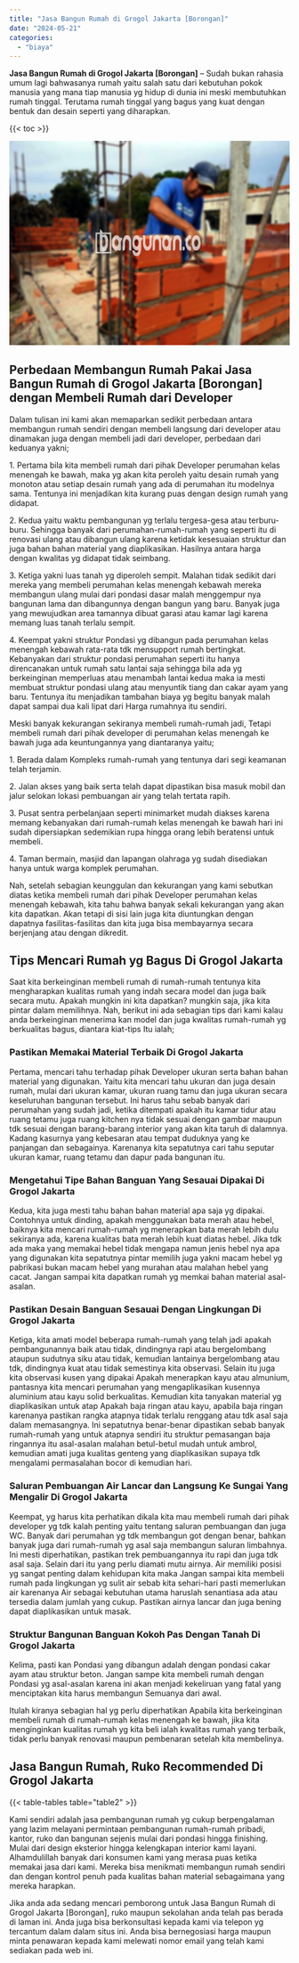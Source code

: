```yaml
---
title: "Jasa Bangun Rumah di Grogol Jakarta [Borongan]"
date: "2024-05-21"
categories: 
  - "biaya"
---
```


**Jasa Bangun Rumah di Grogol Jakarta \[Borongan\]** – Sudah bukan rahasia umum lagi bahwasanya rumah yaitu salah satu dari kebutuhan pokok manusia yang mana tiap manusia yg hidup di dunia ini meski membutuhkan rumah tinggal. Terutama rumah tinggal yang bagus yang kuat dengan bentuk dan desain seperti yang diharapkan.

{{< toc >}}

![Jasa Bangun Rumah di Grogol Jakarta [Borongan]](/images/borong-bangunan-17.png)

## Perbedaan Membangun Rumah Pakai Jasa Bangun Rumah di Grogol Jakarta \[Borongan\] dengan Membeli Rumah dari Developer

Dalam tulisan ini kami akan memaparkan sedikit perbedaan antara membangun rumah sendiri dengan membeli langsung dari developer atau dinamakan juga dengan membeli jadi dari developer, perbedaan dari keduanya yakni;

1\. Pertama bila kita membeli rumah dari pihak Developer perumahan kelas menengah ke bawah, maka yg akan kita peroleh yaitu desain rumah yang monoton atau setiap desain rumah yang ada di perumahan itu modelnya sama. Tentunya ini menjadikan kita kurang puas dengan design rumah yang didapat.

2\. Kedua yaitu waktu pembangunan yg terlalu tergesa-gesa atau terburu-buru. Sehingga banyak dari perumahan-rumah-rumah yang seperti itu di renovasi ulang atau dibangun ulang karena ketidak kesesuaian struktur dan juga bahan bahan material yang diaplikasikan. Hasilnya antara harga dengan kwalitas yg didapat tidak seimbang.

3\. Ketiga yakni luas tanah yg diperoleh sempit. Malahan tidak sedikit dari mereka yang membeli perumahan kelas menengah kebawah mereka membangun ulang mulai dari pondasi dasar malah menggempur nya bangunan lama dan dibangunnya dengan bangun yang baru. Banyak juga yang mewujudkan area tamannya dibuat garasi atau kamar lagi karena memang luas tanah terlalu sempit.

4\. Keempat yakni struktur Pondasi yg dibangun pada perumahan kelas menengah kebawah rata-rata tdk mensupport rumah bertingkat. Kebanyakan dari struktur pondasi perumahan seperti itu hanya direncanakan untuk rumah satu lantai saja sehingga bila ada yg berkeinginan memperluas atau menambah lantai kedua maka ia mesti membuat struktur pondasi ulang atau menyuntik tiang dan cakar ayam yang baru. Tentunya itu menjadikan tambahan biaya yg begitu banyak malah dapat sampai dua kali lipat dari Harga rumahnya itu sendiri.

Meski banyak kekurangan sekiranya membeli rumah-rumah jadi, Tetapi membeli rumah dari pihak developer di perumahan kelas menengah ke bawah juga ada keuntungannya yang diantaranya yaitu;

1\. Berada dalam Kompleks rumah-rumah yang tentunya dari segi keamanan telah terjamin.

2\. Jalan akses yang baik serta telah dapat dipastikan bisa masuk mobil dan jalur selokan lokasi pembuangan air yang telah tertata rapih.

3\. Pusat sentra perbelanjaan seperti minimarket mudah diakses karena memang kebanyakan dari rumah-rumah kelas menengah ke bawah hari ini sudah dipersiapkan sedemikian rupa hingga orang lebih beratensi untuk membeli.

4\. Taman bermain, masjid dan lapangan olahraga yg sudah disediakan hanya untuk warga komplek perumahan.

Nah, setelah sebagian keunggulan dan kekurangan yang kami sebutkan diatas ketika membeli rumah dari pihak Developer perumahan kelas menengah kebawah, kita tahu bahwa banyak sekali kekurangan yang akan kita dapatkan. Akan tetapi di sisi lain juga kita diuntungkan dengan dapatnya fasilitas-fasilitas dan kita juga bisa membayarnya secara berjenjang atau dengan dikredit.

## Tips Mencari Rumah yg Bagus Di Grogol Jakarta

Saat kita berkeinginan membeli rumah di rumah-rumah tentunya kita mengharapkan kualitas rumah yang indah secara model dan juga baik secara mutu. Apakah mungkin ini kita dapatkan? mungkin saja, jika kita pintar dalam memilihnya. Nah, berikut ini ada sebagian tips dari kami kalau anda berkeinginan menerima kan model dan juga kwalitas rumah-rumah yg berkualitas bagus, diantara kiat-tips Itu ialah;

### Pastikan Memakai Material Terbaik Di Grogol Jakarta

Pertama, mencari tahu terhadap pihak Developer ukuran serta bahan bahan material yang digunakan. Yaitu kita mencari tahu ukuran dan juga desain rumah, mulai dari ukuran kamar, ukuran ruang tamu dan juga ukuran secara keseluruhan bangunan tersebut. Ini harus tahu sebab banyak dari perumahan yang sudah jadi, ketika ditempati apakah itu kamar tidur atau ruang tetamu juga ruang kitchen nya tidak sesuai dengan gambar maupun tdk sesuai dengan barang-barang interior yang akan kita taruh di dalamnya. Kadang kasurnya yang kebesaran atau tempat duduknya yang ke panjangan dan sebagainya. Karenanya kita sepatutnya cari tahu seputar ukuran kamar, ruang tetamu dan dapur pada bangunan itu.

### Mengetahui Tipe Bahan Banguan Yang Sesauai Dipakai Di Grogol Jakarta

Kedua, kita juga mesti tahu bahan bahan material apa saja yg dipakai. Contohnya untuk dinding, apakah menggunakan bata merah atau hebel, baiknya kita mencari rumah-rumah yg menerapkan bata merah lebih dulu sekiranya ada, karena kualitas bata merah lebih kuat diatas hebel. Jika tdk ada maka yang memakai hebel tidak mengapa namun jenis hebel nya apa yang digunakan kita sepatutnya pintar memilih juga yakni macam hebel yg pabrikasi bukan macam hebel yang murahan atau malahan hebel yang cacat. Jangan sampai kita dapatkan rumah yg memkai bahan material asal-asalan.

### Pastikan Desain Banguan Sesauai Dengan Lingkungan Di Grogol Jakarta

Ketiga, kita amati model beberapa rumah-rumah yang telah jadi apakah pembangunannya baik atau tidak, dindingnya rapi atau bergelombang ataupun sudutnya siku atau tidak, kemudian lantainya bergelombang atau tdk, dindingnya kuat atau tidak semestinya kita observasi. Selain itu juga kita observasi kusen yang dipakai Apakah menerapkan kayu atau almunium, pantasnya kita mencari perumahan yang mengaplikasikan kusennya aluminium atau kayu solid berkualitas. Kemudian kita tanyakan material yg diaplikasikan untuk atap Apakah baja ringan atau kayu, apabila baja ringan karenanya pastikan rangka atapnya tidak terlalu renggang atau tdk asal saja dalam memasangnya. Ini sepatutnya benar-benar dipastikan sebab banyak rumah-rumah yang untuk atapnya sendiri itu struktur pemasangan baja ringannya itu asal-asalan malahan betul-betul mudah untuk ambrol, kemudian amati juga kualitas genteng yang diaplikasikan supaya tdk mengalami permasalahan bocor di kemudian hari.

### Saluran Pembuangan Air Lancar dan Langsung Ke Sungai Yang Mengalir Di Grogol Jakarta

Keempat, yg harus kita perhatikan dikala kita mau membeli rumah dari pihak developer yg tdk kalah penting yaitu tentang saluran pembuangan dan juga WC. Banyak dari perumahan yg tdk membangun got dengan benar, bahkan banyak juga dari rumah-rumah yg asal saja membangun saluran limbahnya. Ini mesti diperhatikan, pastikan trek pembuangannya itu rapi dan juga tdk asal saja. Selain dari itu yang perlu diamati mutu airnya. Air memiliki posisi yg sangat penting dalam kehidupan kita maka Jangan sampai kita membeli rumah pada lingkungan yg sulit air sebab kita sehari-hari pasti memerlukan air karenanya Air sebagai kebutuhan utama haruslah senantiasa ada atau tersedia dalam jumlah yang cukup. Pastikan airnya lancar dan juga bening dapat diaplikasikan untuk masak.

### Struktur Bangunan Banguan Kokoh Pas Dengan Tanah Di Grogol Jakarta

Kelima, pasti kan Pondasi yang dibangun adalah dengan pondasi cakar ayam atau struktur beton. Jangan sampe kita membeli rumah dengan Pondasi yg asal-asalan karena ini akan menjadi kekeliruan yang fatal yang menciptakan kita harus membangun Semuanya dari awal.

Itulah kiranya sebagian hal yg perlu diperhatikan Apabila kita berkeinginan membeli rumah di rumah-rumah kelas menengah ke bawah, jika kita menginginkan kualitas rumah yg kita beli ialah kwalitas rumah yang terbaik, tidak perlu banyak renovasi maupun pembenaran setelah kita membelinya.

## Jasa Bangun Rumah, Ruko Recommended Di Grogol Jakarta

{{< table-tables table="table2" >}}

Kami sendiri adalah jasa pembangunan rumah yg cukup berpengalaman yang lazim melayani permintaan pembangunan rumah-rumah pribadi, kantor, ruko dan bangunan sejenis mulai dari pondasi hingga finishing. Mulai dari design eksterior hingga kelengkapan interior kami layani. Alhamdulillah banyak dari konsumen kami yang merasa puas ketika memakai jasa dari kami. Mereka bisa menikmati membangun rumah sendiri dan dengan kontrol penuh pada kualitas bahan material sebagaimana yang mereka harapkan.

Jika anda ada sedang mencari pemborong untuk Jasa Bangun Rumah di Grogol Jakarta \[Borongan\], ruko maupun sekolahan anda telah pas berada di laman ini. Anda juga bisa berkonsultasi kepada kami via telepon yg tercantum dalam dalam situs ini. Anda bisa bernegosiasi harga maupun minta penawaran kepada kami melewati nomor email yang telah kami sediakan pada web ini.
